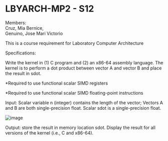 # LBYARCH-MP2 - S12  
Members: <br />Cruz, Mia Bernice, <br /> 
         Genuino, Jose Mari Victorio

This is a course requirement for Laboratory Computer Architecture

Specifications:

Write the kernel in (1) C program and (2) an x86-64 assembly language.  The kernel is to perform a dot product between vector A and vector B and place the result in sdot.

*Required to use functional scalar SIMD registers

*Required to use functional scalar SIMD floating-point instructions

Input: Scalar variable n (integer) contains the length of the vector;  Vectors A and B are both single-precision float. Scalar sdot is a single-precision float.

![image](https://github.com/GenuinoVitto/LBYARCH-MP2/assets/118496929/3b5794c0-0099-4b71-aa46-b635ed808947)

Output: store the result in memory location sdot.  Display the result for all versions of the kernel (i.e., C and  x86-64).
